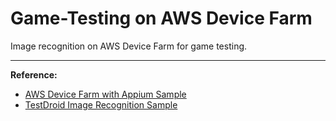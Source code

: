 # Game-Testing on AWS Device Farm
 
Image recognition on AWS Device Farm for game testing.

----------
**Reference:**
- [AWS Device Farm with Appium Sample](https://github.com/awslabs/aws-device-farm-appium-tests-for-sample-app)
- [TestDroid Image Recognition Sample](https://github.com/saadchdhry/testdroid-samples/tree/master/appium/sample-scripts/java-image-recognition/bug_invaders)